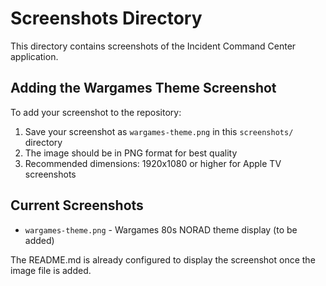 # Screenshots Directory

This directory contains screenshots of the Incident Command Center application.

## Adding the Wargames Theme Screenshot

To add your screenshot to the repository:

1. Save your screenshot as `wargames-theme.png` in this `screenshots/` directory
2. The image should be in PNG format for best quality
3. Recommended dimensions: 1920x1080 or higher for Apple TV screenshots

## Current Screenshots

- `wargames-theme.png` - Wargames 80s NORAD theme display (to be added)

The README.md is already configured to display the screenshot once the image file is added.
